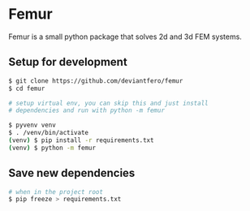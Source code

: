 # Femur
Femur is a small python package that solves 2d and 3d FEM systems.

## Setup for development

```sh
$ git clone https://github.com/deviantfero/femur
$ cd femur

# setup virtual env, you can skip this and just install
# dependencies and run with python -m femur

$ pyvenv venv
$ . /venv/bin/activate
(venv) $ pip install -r requirements.txt
(venv) $ python -m femur
```

## Save new dependencies

``` sh
# when in the project root
$ pip freeze > requirements.txt
```
